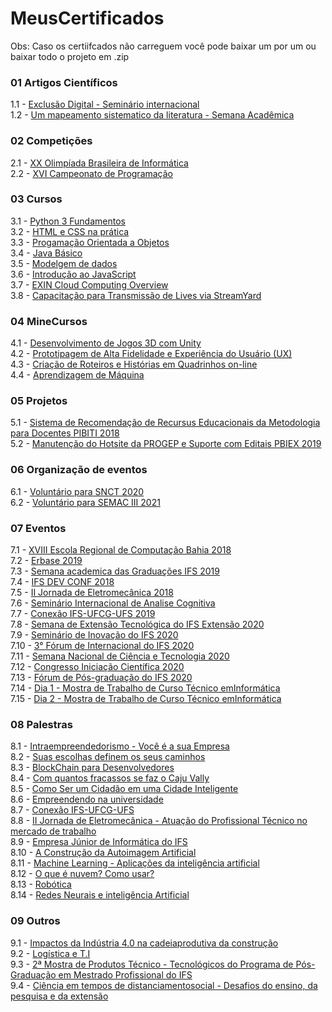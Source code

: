 # MeusCertificados

  Obs: Caso os certiifcados não carreguem você pode baixar um por um ou baixar todo o projeto em .zip

### 01 Artigos Científicos
1.1 - [Exclusão Digital - Seminário internacional](https://github.com/Akeu-Andrade/MeusCertificados/tree/main/01%20-%20Artigos)<br/>
1.2 - [Um mapeamento sistematico da literatura - Semana Acadêmica](https://github.com/Akeu-Andrade/MeusCertificados/tree/main/01%20-%20Artigos)<br/>

### 02 Competições
2.1 - [XX Olimpíada Brasileira de Informática](https://github.com/Akeu-Andrade/MeusCertificados/tree/main/02%20-%20Competi%C3%A7%C3%B5es)<br/>
2.2 - [XVI Campeonato de Programação](https://github.com/Akeu-Andrade/MeusCertificados/tree/main/02%20-%20Competi%C3%A7%C3%B5es)<br/>

### 03 Cursos
3.1 - [Python 3 Fundamentos](https://github.com/Akeu-Andrade/MeusCertificados/tree/main/03%20-%20Cursos)<br/>
3.2 - [HTML e CSS na prática](https://github.com/Akeu-Andrade/MeusCertificados/tree/main/03%20-%20Cursos)<br/>
3.3 - [Progamação Orientada a Objetos](https://github.com/Akeu-Andrade/MeusCertificados/tree/main/03%20-%20Cursos)<br/>
3.4 - [Java Básico](https://github.com/Akeu-Andrade/MeusCertificados/tree/main/03%20-%20Cursos)<br/>
3.5 - [Modelgem de dados](https://github.com/Akeu-Andrade/MeusCertificados/tree/main/03%20-%20Cursos)<br/>
3.6 - [Introdução ao JavaScript](https://github.com/Akeu-Andrade/MeusCertificados/tree/main/03%20-%20Cursos)<br/>
3.7 - [EXIN Cloud Computing Overview](https://github.com/Akeu-Andrade/MeusCertificados/tree/main/03%20-%20Cursos)<br/>
3.8 - [Capacitação para Transmissão de Lives via StreamYard](https://github.com/Akeu-Andrade/MeusCertificados/tree/main/03%20-%20Cursos)<br/>

### 04 MineCursos
4.1 - [Desenvolvimento de Jogos 3D com Unity](https://github.com/Akeu-Andrade/MeusCertificados/tree/main/04%20-%20MineCursos)<br/>
4.2 - [Prototipagem de Alta Fidelidade e Experiência do Usuário (UX)](https://github.com/Akeu-Andrade/MeusCertificados/tree/main/04%20-%20MineCursos)<br/>
4.3 - [Criação de Roteiros e Histórias em Quadrinhos on-line](https://github.com/Akeu-Andrade/MeusCertificados/tree/main/04%20-%20MineCursos)<br/>
4.4 - [Aprendizagem de Máquina](https://github.com/Akeu-Andrade/MeusCertificados/tree/main/04%20-%20MineCursos)<br/>

### 05 Projetos
5.1 - [Sistema de Recomendação de Recursus Educacionais da Metodologia para Docentes PIBITI 2018](https://github.com/Akeu-Andrade/MeusCertificados/tree/main/05%20-%20Projetos)<br/>
5.2 - [Manutenção do Hotsite da PROGEP e Suporte com Editais PBIEX 2019](https://github.com/Akeu-Andrade/MeusCertificados/tree/main/05%20-%20Projetos)<br/>

### 06 Organização de eventos
6.1 - [Voluntário para SNCT 2020](https://github.com/Akeu-Andrade/MeusCertificados/tree/main/06%20-%20Organiza%C3%A7%C3%A3o%20de%20eventos)<br/>
6.2 - [Voluntário para SEMAC III 2021](https://github.com/Akeu-Andrade/MeusCertificados/tree/main/06%20-%20Organiza%C3%A7%C3%A3o%20de%20eventos)<br/>

### 07 Eventos
7.1 - [XVIII Escola Regional de Computação Bahia 2018](https://github.com/Akeu-Andrade/MeusCertificados/tree/main/07%20-%20Eventos)<br/>
7.2 - [Erbase 2019](https://github.com/Akeu-Andrade/MeusCertificados/tree/main/07%20-%20Eventos)<br/>
7.3 - [Semana academica das Graduações IFS 2019](https://github.com/Akeu-Andrade/MeusCertificados/tree/main/07%20-%20Eventos)<br/>
7.4 - [IFS DEV CONF 2018](https://github.com/Akeu-Andrade/MeusCertificados/tree/main/07%20-%20Eventos)<br/>
7.5 - [II Jornada de Eletromecânica 2018](https://github.com/Akeu-Andrade/MeusCertificados/tree/main/07%20-%20Eventos)<br/>
7.6 - [Seminário Internacional de Analise Cognitiva](https://github.com/Akeu-Andrade/MeusCertificados/tree/main/07%20-%20Eventos)<br/>
7.7 - [Conexão IFS-UFCG-UFS 2019](https://github.com/Akeu-Andrade/MeusCertificados/tree/main/07%20-%20Eventos)<br/>
7.8 - [Semana de Extensão Tecnológica do IFS Extensão 2020](https://github.com/Akeu-Andrade/MeusCertificados/tree/main/07%20-%20Eventos)<br/>
7.9 - [Seminário de Inovação do IFS 2020](https://github.com/Akeu-Andrade/MeusCertificados/tree/main/07%20-%20Eventos)<br/>
7.10 - [3° Fórum de Internacional do IFS 2020](https://github.com/Akeu-Andrade/MeusCertificados/tree/main/07%20-%20Eventos)<br/>
7.11 - [Semana Nacional de Ciência e Tecnologia 2020](https://github.com/Akeu-Andrade/MeusCertificados/tree/main/07%20-%20Eventos)<br/>
7.12 - [Congresso Iniciação Científica 2020](https://github.com/Akeu-Andrade/MeusCertificados/tree/main/07%20-%20Eventos)<br/>
7.13 - [Fórum de Pós-graduação do IFS 2020](https://github.com/Akeu-Andrade/MeusCertificados/tree/main/07%20-%20Eventos)<br/>
7.14 - [Dia 1 - Mostra de Trabalho de Curso Técnico emInformática](https://github.com/Akeu-Andrade/MeusCertificados/tree/main/07%20-%20Eventos)<br/>
7.15 - [Dia 2 - Mostra de Trabalho de Curso Técnico emInformática](https://github.com/Akeu-Andrade/MeusCertificados/tree/main/07%20-%20Eventos)<br/>

### 08 Palestras
8.1 - [Intraempreendedorismo - Você é a sua Empresa](https://github.com/Akeu-Andrade/MeusCertificados/tree/main/08%20-%20Palestras)<br/>
8.2 - [Suas escolhas definem os seus caminhos](https://github.com/Akeu-Andrade/MeusCertificados/tree/main/08%20-%20Palestras)<br/>
8.3 - [BlockChain para Desenvolvedores](https://github.com/Akeu-Andrade/MeusCertificados/tree/main/08%20-%20Palestras)<br/>
8.4 - [Com quantos fracassos se faz o Caju Vally](https://github.com/Akeu-Andrade/MeusCertificados/tree/main/08%20-%20Palestras)<br/>
8.5 - [Como Ser um Cidadão em uma Cidade Inteligente](https://github.com/Akeu-Andrade/MeusCertificados/tree/main/08%20-%20Palestras)<br/>
8.6 - [Empreendendo na universidade](https://github.com/Akeu-Andrade/MeusCertificados/tree/main/08%20-%20Palestras)<br/>
8.7 - [Conexão IFS-UFCG-UFS](https://github.com/Akeu-Andrade/MeusCertificados/tree/main/08%20-%20Palestras)<br/>
8.8 - [II Jornada de Eletromecânica - Atuação do Profissional Técnico no mercado de trabalho](https://github.com/Akeu-Andrade/MeusCertificados/tree/main/08%20-%20Palestras)<br/>
8.9 - [Empresa Júnior de Informática do IFS](https://github.com/Akeu-Andrade/MeusCertificados/tree/main/08%20-%20Palestras)<br/>
8.10 - [A Construção da Autoimagem Artificial](https://github.com/Akeu-Andrade/MeusCertificados/tree/main/08%20-%20Palestras)<br/>
8.11 - [Machine Learning - Aplicações da inteligência artificial](https://github.com/Akeu-Andrade/MeusCertificados/tree/main/08%20-%20Palestras)<br/>
8.12 - [O que é nuvem? Como usar?](https://github.com/Akeu-Andrade/MeusCertificados/tree/main/08%20-%20Palestras)<br/>
8.13 - [Robótica](https://github.com/Akeu-Andrade/MeusCertificados/tree/main/08%20-%20Palestras)<br/>
8.14 - [Redes Neurais e inteligência Artificial](https://github.com/Akeu-Andrade/MeusCertificados/tree/main/08%20-%20Palestras)<br/>

### 09 Outros
9.1 - [Impactos da Indústria 4.0 na cadeiaprodutiva da construção](https://github.com/Akeu-Andrade/MeusCertificados/tree/main/09%20-%20Outros)<br/>
9.2 - [Logística e T.I](https://github.com/Akeu-Andrade/MeusCertificados/tree/main/09%20-%20Outros)<br/>
9.3 - [2ª Mostra de Produtos Técnico - Tecnológicos do Programa de Pós-Graduação em Mestrado Profissional do IFS](https://github.com/Akeu-Andrade/MeusCertificados/tree/main/09%20-%20Outros)<br/>
9.4 - [Ciência em tempos de distanciamentosocial - Desafios do ensino, da pesquisa e da extensão](https://github.com/Akeu-Andrade/MeusCertificados/tree/main/09%20-%20Outros)<br/>





